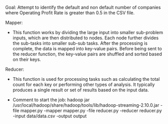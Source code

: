 

Goal: Attempt to identify the default and non default number of companies where Operating Profit Rate is greater than 0.5 in the CSV file.

Mapper:

- This function works by dividing the large input into smaller sub-problem inputs, which are then distributed to nodes. Each node further divides the sub-tasks into smaller sub-sub tasks. After the processing is complete, the data is mapped into key-value pairs. Before being sent to the reducer function, the key-value pairs are shuffled and sorted based on their keys.

Reducer:

- This function is  used for processing tasks such as calculating the total count for each key or performing other types of analysis. It typically produces a single result or set of results based on the input data.

- Comment to start the job: hadoop jar /usr/local/hadoop/share/hadoop/tools/lib/hadoop-streaming-2.10.0.jar -file mapper.py -mapper mapper.py -file reducer.py -reducer reducer.py -input data/data.csv -output output
